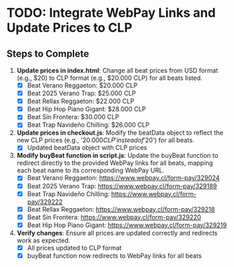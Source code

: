 # TODO: Integrate WebPay Links and Update Prices to CLP

## Steps to Complete

1. **Update prices in index.html**: Change all beat prices from USD format (e.g., $20) to CLP format (e.g., $20.000 CLP) for all beats listed.
   - [x] Beat Verano Reggaeton: $20.000 CLP
   - [x] Beat 2025 Verano Trap: $25.000 CLP
   - [x] Beat Rellax Reggaeton: $22.000 CLP
   - [x] Beat Hip Hop Piano Gigant: $28.000 CLP
   - [x] Beat Sin Frontera: $30.000 CLP
   - [x] Beat Trap Navideño Chilling: $26.000 CLP

2. **Update prices in checkout.js**: Modify the beatData object to reflect the new CLP prices (e.g., '$20.000 CLP' instead of '$20') for all beats.
   - [x] Updated beatData object with CLP prices

3. **Modify buyBeat function in script.js**: Update the buyBeat function to redirect directly to the provided WebPay links for all beats, mapping each beat name to its corresponding WebPay URL.
   - [x] Beat Verano Reggaeton: https://www.webpay.cl/form-pay/329024
   - [x] Beat 2025 Verano Trap: https://www.webpay.cl/form-pay/329189
   - [x] Beat Trap Navideño Chilling: https://www.webpay.cl/form-pay/329222
   - [x] Beat Rellax Reggaeton: https://www.webpay.cl/form-pay/329218
   - [x] Beat Sin Frontera: https://www.webpay.cl/form-pay/329220
   - [x] Beat Hip Hop Piano Gigant: https://www.webpay.cl/form-pay/329219

4. **Verify changes**: Ensure all prices are updated correctly and redirects work as expected.
   - [x] All prices updated to CLP format
   - [x] buyBeat function now redirects to WebPay links for all beats
